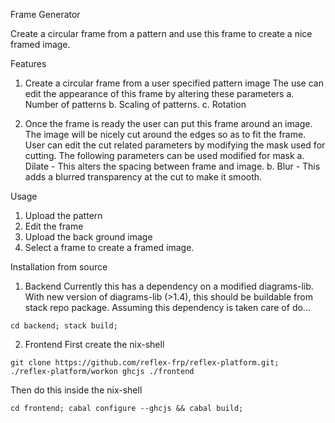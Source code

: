 Frame Generator

Create a circular frame from a pattern and use this frame to create a nice
framed image.

Features
1. Create a circular frame from a user specified pattern image
  The use can edit the appearance of this frame by altering these parameters
  a. Number of patterns
  b. Scaling of patterns.
  c. Rotation

2. Once the frame is ready the user can put this frame around an image.
  The image will be nicely cut around the edges so as to fit the frame.
  User can edit the cut related parameters by modifying the mask used for
  cutting. 
  The following parameters can be used modified for mask
  a. Dilate - This alters the spacing between frame and image.
  b. Blur - This adds a blurred transparency at the cut to make it smooth.

Usage
1. Upload the pattern
2. Edit the frame
3. Upload the back ground image
4. Select a frame to create a framed image.

Installation from source

1. Backend
Currently this has a dependency on a modified diagrams-lib. With new version of
diagrams-lib (>1.4), this should be buildable from stack repo package.
Assuming this dependency is taken care of do...
```
cd backend; stack build;
```

2. Frontend
First create the nix-shell
```
git clone https://github.com/reflex-frp/reflex-platform.git;
./reflex-platform/workon ghcjs ./frontend
```

Then do this inside the nix-shell
```
cd frontend; cabal configure --ghcjs && cabal build;
```
